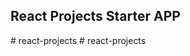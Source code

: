 ## React Projects Starter APP
#   r e a c t - p r o j e c t s  
 #   r e a c t - p r o j e c t s  
 